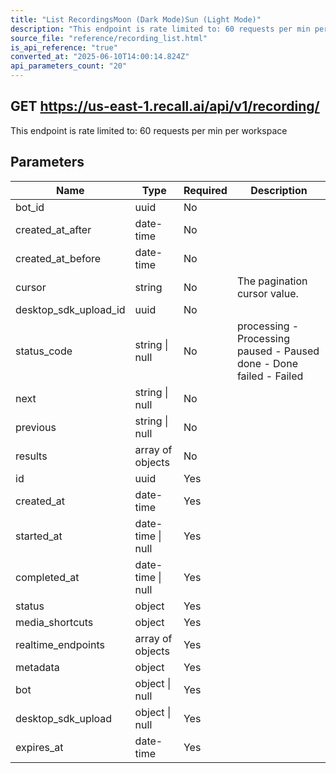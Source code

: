 ```yaml
---
title: "List RecordingsMoon (Dark Mode)Sun (Light Mode)"
description: "This endpoint is rate limited to: 60 requests per min per workspace"
source_file: "reference/recording_list.html"
is_api_reference: "true"
converted_at: "2025-06-10T14:00:14.824Z"
api_parameters_count: "20"
---
```

## GET https://us-east-1.recall.ai/api/v1/recording/

This endpoint is rate limited to: 60 requests per min per workspace

## Parameters

| Name | Type | Required | Description |
| --- | --- | --- | --- |
| bot_id | uuid | No |  |
| created_at_after | date-time | No |  |
| created_at_before | date-time | No |  |
| cursor | string | No | The pagination cursor value. |
| desktop_sdk_upload_id | uuid | No |  |
| status_code | string \| null | No | processing - Processing paused - Paused done - Done failed - Failed |
| next | string \| null | No |  |
| previous | string \| null | No |  |
| results | array of objects | No |  |
| id | uuid | Yes |  |
| created_at | date-time | Yes |  |
| started_at | date-time \| null | Yes |  |
| completed_at | date-time \| null | Yes |  |
| status | object | Yes |  |
| media_shortcuts | object | Yes |  |
| realtime_endpoints | array of objects | Yes |  |
| metadata | object | Yes |  |
| bot | object \| null | Yes |  |
| desktop_sdk_upload | object \| null | Yes |  |
| expires_at | date-time | Yes |  |

